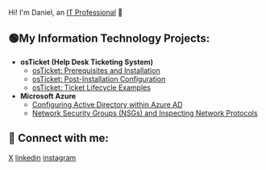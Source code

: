 Hi! I'm Daniel, an [IT Professional](https://www.linkedin.com/in/danielampah/) 🚀

<h2>🟢My Information Technology Projects:</h2>

- <b>osTicket (Help Desk Ticketing System)</b>
  - [osTicket: Prerequisites and Installation](https://github.com/)
  - [osTicket: Post-Installation Configuration](https://github.com/)
  - [osTicket: Ticket Lifecycle Examples](https://github.com/)
- <b>Microsoft Azure</b>
  - [Configuring Active Directory within Azure AD](https://github.com/)
  - [Network Security Groups (NSGs) and Inspecting Network Protocols](https://github.com/)

<h2>📡 Connect with me:</h2>

[X]
[linkedin]
[instagram]

[X]: https://x.com/dannylegend10
[Instagram]: https://www.instagram.com/danieloampah
[Linkedin]: https://linkedin.com/in/danielampah

